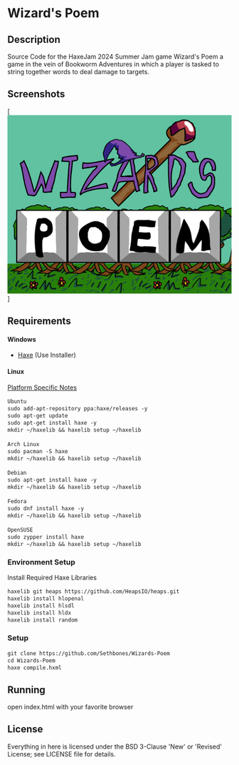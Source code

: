 Wizard's Poem
=====

## Description
Source Code for the HaxeJam 2024 Summer Jam game Wizard's Poem
a game in the vein of Bookworm Adventures
in which a player is tasked to string together words to deal damage to targets.

## Screenshots
[![Wizard's Poem Logo](https://raw.githubusercontent.com/Sethbones/Wizards-Poem/master/res/ast/itch%20card%20final.png)]
## Requirements
#### Windows
* [Haxe](https://haxe.org/download/) (Use Installer)
#### Linux
 [Platform Specific Notes](https://haxe.org/download/linux/)
```
Ubuntu
sudo add-apt-repository ppa:haxe/releases -y
sudo apt-get update
sudo apt-get install haxe -y
mkdir ~/haxelib && haxelib setup ~/haxelib

Arch Linux
sudo pacman -S haxe
mkdir ~/haxelib && haxelib setup ~/haxelib

Debian
sudo apt-get install haxe -y
mkdir ~/haxelib && haxelib setup ~/haxelib

Fedora
sudo dnf install haxe -y
mkdir ~/haxelib && haxelib setup ~/haxelib

OpenSUSE
sudo zypper install haxe
mkdir ~/haxelib && haxelib setup ~/haxelib
```
### Environment Setup
Install Required Haxe Libraries
```
haxelib git heaps https://github.com/HeapsIO/heaps.git
haxelib install hlopenal
haxelib install hlsdl
haxelib install hldx
haxelib install random
```
### Setup
```
git clone https://github.com/Sethbones/Wizards-Poem
cd Wizards-Poem
haxe compile.hxml
```

## Running
open index.html with your favorite browser

## License
Everything in here is licensed under the BSD 3-Clause 'New' or 'Revised' License; see LICENSE file for details.
